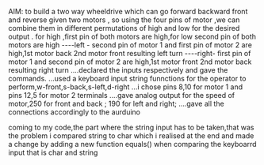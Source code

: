 AIM: to build a two way wheeldrive which can go forward backward front and reverse
given two motors , so using the four pins of motor ,we can combine them in different permutations of high and low for the desired output .
for high ,first pin of both motors are high,for low second pin of both motors are high 
----left - second pin of motor 1 and first pin of motor 2 are high,1st motor back 2nd motor front resulting left turn
----right- first pin of motor 1 and second pin of motor 2 are high,1st motor front 2nd motor back resulting right turn
....declared the inputs respectively and gave the commands.
...used a keyboard input string funnctions for the operator to perform,w-front,s-back,s-left,d-right
...i chose pins 8,10 for motor 1 and pins 12,5 for motor 2 terminals
....gave analog output for the speed of motor,250 for front and back ; 190 for left and right;
....gave all the connections accordingly to the aurduino 

coming to my code,the part where the string input has to be taken,that was the problem
i compared string to char which i realised at the end and made a change by adding a new function equals() when comparing the keyboarrd input that is char and string
